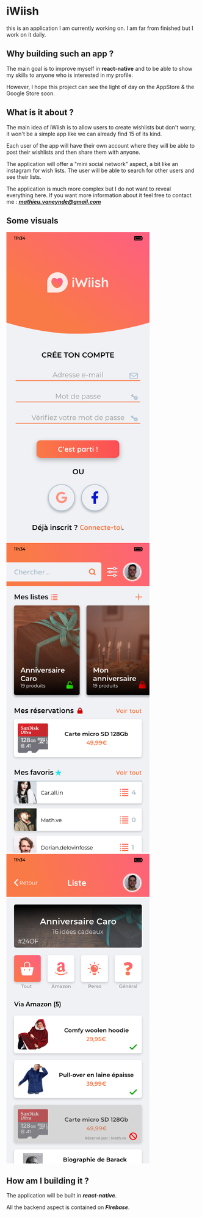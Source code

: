 # iWiish

this is an application I am currently working on. I am far from finished but I work on it daily.

## Why building such an app ?

The main goal is to improve myself in **react-native** and to be able to show my skills to anyone who is interested in my profile.

However, I hope this project can see the light of day on the AppStore & the Google Store soon.

## What is it about ?

The main idea of iWiish is to allow users to create wishlists but don't worry, it won't be a simple app like we can already find 15 of its kind.

Each user of the app will have their own account where they will be able to post their wishlists and then share them with anyone.

The application will offer a "mini social network" aspect, a bit like an instagram for wish lists. The user will be able to search for other users and see their lists.

The application is much more complex but I do not want to reveal everything here. If you want more information about it feel free to contact me : ***mathieu.vaneynde@gmail.com***

## Some visuals

![](/git_assets/img_0.png)
![](/git_assets/img_1.png)
![](/git_assets/img_2.png)

## How am I building it ?

The application will be built in ***react-native***. 

All the backend aspect is contained on ***Firebase***.
